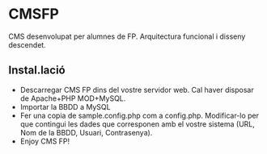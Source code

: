 # CMSFP
CMS desenvolupat per alumnes de FP. Arquitectura funcional i disseny descendet.

## Instal.lació
* Descarregar CMS FP dins del vostre servidor web. Cal haver disposar de Apache+PHP MOD+MySQL.
* Importar la BBDD a MySQL
* Fer una copia de sample.config.php com a config.php. Modificar-lo per que contingui les dades que corresponen amb el vostre sistema (URL, Nom de la BBDD, Usuari, Contrasenya).
* Enjoy CMS FP!


